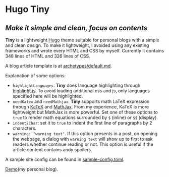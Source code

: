 # Hugo Tiny

## _Make it simple and clean, focus on contents_

**Tiny** is a lightweight [Hugo](https://gohugo.io) theme suitable for personal
blogs with a simple and clean design. To make it lightweight, I avoided using
any existing frameworks and wrote every HTML and CSS by myself. Currently it
contains 348 lines of HTML and 326 lines of CSS.

A blog article template is at
[archetypes/default.md](https://github.com/Lencerf/hugo-theme-tiny/blob/master/archetypes/default.md).

Explanation of some options:

- `highlightLanguages`: **Tiny** does language highlighting through
  [highlight.js](https://highlightjs.org). To avoid loading additional css and
  js, only languages specified here will be highlighted.
- `needKatex` and `needMathjax`: **Tiny** supports math LaTeX expression through
  [KaTeX](https://katex.org) and [MathJax](https://www.mathjax.org). From my
  experience, KaTeX is more lightweight but MathJax is more powerful. Set one of
  these options to `true` to render math equations surrounded by `$` (inline)
  or `$$` (display).
- `indent2Char`: set it to `true` to indent the first line of paragraphs by 2
  characters.
- `warning: "warning text"`. If this option presents in a post, on opening the
  webpage, a dialog with `warning text` will show up to first to ask readers
  whether continue reading or not. This option is useful if the article content
  contains andy spoilers.

A sample site config can be found in
[sample-config.toml](https://github.com/Lencerf/hugo-theme-tiny/blob/master/sample-config.toml).

[Demo](https://lencerf.github.io)(my personal blog).

